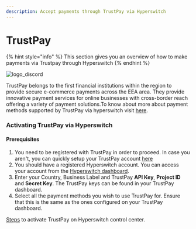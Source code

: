 ```yaml
---
description: Accept payments through TrustPay via Hyperswitch
---
```


# TrustPay

{% hint style="info" %}
This section gives you an overview of how to make payments via Trustpay through Hyperswitch
{% endhint %}

![logo\_discord](https://hyperswitchpay.com/icons/homePageIcons/logos/trustpayLogo.svg)

TrustPay belongs to the first financial institutions within the region to provide secure e-commerce payments across the EEA area. They provide innovative payment services for online businesses with cross-border reach offering a variety of payment solutions.To know about more about payment methods supported by TrustPay via hyperswitch visit [here](https://hyperswitchpay.com/pm-list).

### Activating TrustPay via Hyperswitch

#### Prerequisites

1. You need to be registered with TrustPay in order to proceed. In case you aren't, you can quickly setup your TrustPay account [here](https://www.trustpay.eu/)
2. You should have a registered Hyperswitch account. You can access your account from the [Hyperswitch dashboard](https://app.hyperswitchpay.com/).
3. Enter your Country, Business Label and TrustPay **API Key**, **Project ID** and **Secret Key**. The TrustPay keys can be found in your TrustPay dashboard.
4. Select all the payment methods you wish to use TrustPay for. Ensure that this is the same as the ones configured on your TrustPay dashboard.

[Steps](https://docs.hyperswitchpay.com/hyperswitch-cloud/connectors/activate-connector-on-hyperswitch) to activate TrustPay on Hyperswitch control center.
